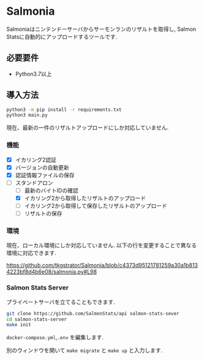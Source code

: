 # Salmonia

Salmoniaはニンテンドーサーバからサーモンランのリザルトを取得し, Salmon Statsに自動的にアップロードするツールです.

## 必要要件

- Python3.7以上

## 導入方法

```zsh
python3 -m pip install -r requirements.txt
python3 main.py
```

現在、最新の一件のリザルトアップロードにしか対応していません.

### 機能

- [x] イカリング2認証
- [x] バージョンの自動更新
- [x] 認証情報ファイルの保存
- [ ] スタンドアロン
  - [ ] 最新のバイトIDの確認
  - [x] イカリング2から取得したリザルトのアップロード
  - [ ] イカリング2から取得して保存したリザルトのアップロード
  - [ ] リザルトの保存

### 環境

現在、ローカル環境にしか対応していません. 以下の行を変更することで異なる環境に対応できます.

https://github.com/tkgstrator/Salmonia/blob/c4373d95121781259a30a1b8134223bf8d4b6e08/salmonia.py#L98

### Salmon Stats Server

プライベートサーバを立てることもできます.

```zsh
git clone https://github.com/SalmonStats/api salmon-stats-sever
cd salmon-stats-server
make init
```

`docker-compose.yml`,`.env` を編集します.

別のウィンドウを開いて `make migrate` と `make up` と入力します.

